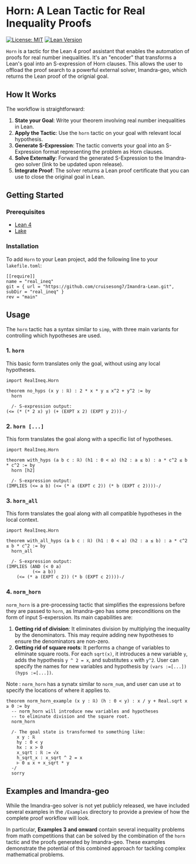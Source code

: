 # Horn: A Lean Tactic for Real Inequality Proofs

[![License: MIT](https://img.shields.io/badge/License-MIT-yellow.svg)](https://opensource.org/licenses/MIT)
[![Lean Version](https://img.shields.io/badge/Lean-4-orange)](https://leanprover.github.io/)

`Horn` is a tactic for the Lean 4 proof assistant that enables the automation of proofs for real number inequalities. It's an "encoder" that transforms a Lean's goal into an S-expression of Horn clauses. This allows the user to offload the proof search to a powerful external solver, Imandra-geo, which returns the Lean proof of the orignial goal. 

## How It Works

The workflow is straightforward:

1.  **State your Goal**: Write your theorem involving real number inequalities in Lean.
2.  **Apply the Tactic**: Use the `horn` tactic on your goal with relevant local hypothesis.
3.  **Generate S-Expression**: The tactic converts your goal into an S-Expression format representing the problem as Horn clauses.
4.  **Solve Externally**: Forward the generated S-Expression to the Imandra-geo solver (link to be updated upon release).
5.  **Integrate Proof**: The solver returns a Lean proof certificate that you can use to close the original goal in Lean.

## Getting Started

### Prerequisites

-   [Lean 4](https://leanprover.github.io/lean4/doc/setup.html)
-   [Lake](https://github.com/leanprover/lake)

### Installation

To add `Horn` to your Lean project, add the following line to your `lakefile.toml`:

```lean
[[require]]
name = "real_ineq"
git = { url = "https://github.com/cruisesong7/Imandra-Lean.git", subDir = "real_ineq" }
rev = "main"
```

## Usage

The `horn` tactic has a syntax similar to `simp`, with three main variants for controlling which hypotheses are used.

### 1. `horn`

This basic form translates only the goal, without using any local hypotheses.

```lean
import RealIneq.Horn

theorem no_hyps (x y : ℝ) : 2 * x * y ≤ x^2 + y^2 := by
  horn  

  /- S-expression output:
(<= (* (* 2 x) y) (+ (EXPT x 2) (EXPT y 2)))-/

```

### 2. `horn [...]`

This form translates the goal along with a specific list of hypotheses.

```lean
import RealIneq.Horn

theorem with_hyps (a b c : ℝ) (h1 : 0 < a) (h2 : a ≤ b) : a * c^2 ≤ b * c^2 := by
  horn [h2]

  /- S-expression output:
(IMPLIES (<= a b) (<= (* a (EXPT c 2)) (* b (EXPT c 2))))-/
```

### 3. `horn_all`

This form translates the goal along with all compatible hypotheses in the local context.

```lean
import RealIneq.Horn

theorem with_all_hyps (a b c : ℝ) (h1 : 0 < a) (h2 : a ≤ b) : a * c^2 ≤ b * c^2 := by
  horn_all

  /- S-expression output:
(IMPLIES (AND (< 0 a)
          (<= a b))
    (<= (* a (EXPT c 2)) (* b (EXPT c 2))))-/
```

### 4. `norm_horn`

`norm_horn` is a pre-processing tactic that simplifies the expressions before they are passed to `horn`, as Imandra-geo has some preconditions on the form of input S-experssion. Its main capabilities are:

1.  **Getting rid of division**: It eliminates division by multiplying the inequality by the denominators. This may require adding new hypotheses to ensure the denominators are non-zero.
2.  **Getting rid of square roots**: It performs a change of variables to eliminate square roots. For each `sqrt(x)`, it introduces a new variable `y`, adds the hypothesis `y ^ 2 = x`, and substitutes `x` with `y^2`. User can specify the names for new variables and hypothesis by `(vars :=[...]) (hyps :=[...])`.

Note : `norm_horn` has a synatx similar to `norm_num`, and user can use `at` to specify the locations of where it applies to.

```lean
theorem norm_horn_example (x y : ℝ) (h : 0 < y) : x / y + Real.sqrt x ≥ 0 := by
  -- norm_horn will introduce new variables and hypotheses
  -- to eliminate division and the square root.
  norm_horn 
  
  /- The goal state is transformed to something like:
    x y : ℝ
    hy : 0 < y
    hx : x > 0
    x_sqrt : ℝ := √x
    h_sqrt_x : x_sqrt ^ 2 = x
    ⊢ 0 ≤ x + x_sqrt * y
  -/
  sorry 
```

## Examples and Imandra-geo

While the Imandra-geo solver is not yet publicly released, we have included several examples in the `/Examples` directory to provide a preview of how the complete proof workflow will look.

In particular, **Examples 3 and onward** contain several inequality problems from math competitions that can be solved by the combination of the `horn` tactic and the proofs generated by Imandra-geo. These examples demonstrate the potential of this combined approach for tackling complex mathematical problems.

